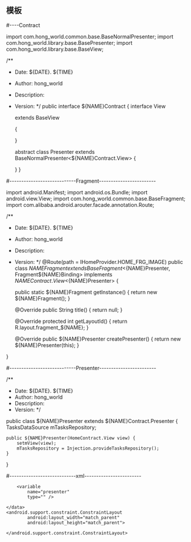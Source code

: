 ## 模板
#----Contract

import com.hong_world.common.base.BaseNormalPresenter;
import com.hong_world.library.base.BasePresenter;
import com.hong_world.library.base.BaseView;

/**
 * Date: ${DATE}. ${TIME}
 * Author: hong_world
 * Description:
 * Version:
 */
public interface ${NAME}Contract {
    interface View<P extends BasePresenter> extends BaseView<P> {

    }

    abstract class Presenter extends BaseNormalPresenter<${NAME}Contract.View> {

    }
}

#----------------------------Fragment------------------------

import android.Manifest;
import android.os.Bundle;
import android.view.View;
import com.hong_world.common.base.BaseFragment;
import com.alibaba.android.arouter.facade.annotation.Route;

/**
 * Date: ${DATE}. ${TIME}
 * Author: hong_world
 * Description:
 * Version:
 */
@Route(path = IHomeProvider.HOME_FRG_IMAGE)
public class ${NAME}Fragment extends BaseFragment<${NAME}Presenter, Fragment${NAME}Binding> implements ${NAME}Contract.View<${NAME}Presenter> {

    public static ${NAME}Fragment getInstance() {
        return new ${NAME}Fragment();
    }

    @Override
    public String title() {
        return null;
    }

    @Override
    protected int getLayoutId() {
        return R.layout.fragment_${NAME};
    }

    @Override
    public ${NAME}Presenter createPresenter() {
        return new ${NAME}Presenter(this);
    }

}

#----------------------------Presenter------------------------

/**
 * Date: ${DATE}. ${TIME}
 * Author: hong_world
 * Description:
 * Version:
 */

public class ${NAME}Presenter extends ${NAME}Contract.Presenter {
    TasksDataSource mTasksRepository;

    public ${NAME}Presenter(HomeContract.View view) {
        setmView(view);
        mTasksRepository = Injection.provideTasksRepository();
    }
}

#----------------------------xml------------------------

<?xml version="1.0" encoding="utf-8"?>
<layout xmlns:android="http://schemas.android.com/apk/res/android"
        xmlns:tools="http://schemas.android.com/tools"
        xmlns:app="http://schemas.android.com/apk/res-auto">
    <data>

        <variable
            name="presenter"
            type="" />

    </data>
    <android.support.constraint.ConstraintLayout
            android:layout_width="match_parent"
            android:layout_height="match_parent">

    </android.support.constraint.ConstraintLayout>
</layout>

